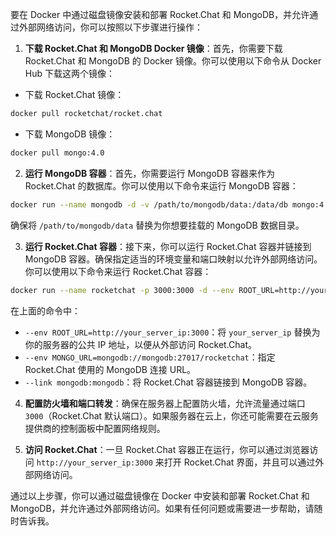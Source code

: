 要在 Docker 中通过磁盘镜像安装和部署 Rocket.Chat 和 MongoDB，并允许通过外部网络访问，你可以按照以下步骤进行操作：

1. **下载 Rocket.Chat 和 MongoDB Docker 镜像**：首先，你需要下载 Rocket.Chat 和 MongoDB 的 Docker 镜像。你可以使用以下命令从 Docker Hub 下载这两个镜像：

- 下载 Rocket.Chat 镜像：

```bash
docker pull rocketchat/rocket.chat
```

- 下载 MongoDB 镜像：

```bash
docker pull mongo:4.0
```

2. **运行 MongoDB 容器**：首先，你需要运行 MongoDB 容器来作为 Rocket.Chat 的数据库。你可以使用以下命令来运行 MongoDB 容器：

```bash
docker run --name mongodb -d -v /path/to/mongodb/data:/data/db mongo:4.0
```

确保将 `/path/to/mongodb/data` 替换为你想要挂载的 MongoDB 数据目录。

3. **运行 Rocket.Chat 容器**：接下来，你可以运行 Rocket.Chat 容器并链接到 MongoDB 容器。确保指定适当的环境变量和端口映射以允许外部网络访问。你可以使用以下命令来运行 Rocket.Chat 容器：

```bash
docker run --name rocketchat -p 3000:3000 -d --env ROOT_URL=http://your_server_ip:3000 --env MONGO_URL=mongodb://mongodb:27017/rocketchat --link mongodb:mongodb rocketchat/rocket.chat
```

在上面的命令中：
- `--env ROOT_URL=http://your_server_ip:3000`：将 `your_server_ip` 替换为你的服务器的公共 IP 地址，以便从外部访问 Rocket.Chat。
- `--env MONGO_URL=mongodb://mongodb:27017/rocketchat`：指定 Rocket.Chat 使用的 MongoDB 连接 URL。
- `--link mongodb:mongodb`：将 Rocket.Chat 容器链接到 MongoDB 容器。

4. **配置防火墙和端口转发**：确保在服务器上配置防火墙，允许流量通过端口 `3000`（Rocket.Chat 默认端口）。如果服务器在云上，你还可能需要在云服务提供商的控制面板中配置网络规则。

5. **访问 Rocket.Chat**：一旦 Rocket.Chat 容器正在运行，你可以通过浏览器访问 `http://your_server_ip:3000` 来打开 Rocket.Chat 界面，并且可以通过外部网络访问。

通过以上步骤，你可以通过磁盘镜像在 Docker 中安装和部署 Rocket.Chat 和 MongoDB，并允许通过外部网络访问。如果有任何问题或需要进一步帮助，请随时告诉我。